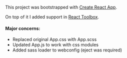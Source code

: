 This project was bootstrapped with [Create React App](https://github.com/facebookincubator/create-react-app).

On top of it I added support in [React Toolbox](http://react-toolbox.com/).

#### Major concerns:

* Replaced original App.css with App.scss
* Updated App.js to work with css modules
* Added sass loader to webconfig (eject was required)
